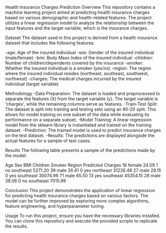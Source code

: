 Health Insurance Charges Prediction
Overview
This repository contains a machine learning project aimed at predicting health insurance charges based on various demographic and health-related features. The project utilizes a linear regression model to analyze the relationship between the input features and the target variable, which is the insurance charges.

Dataset
The dataset used in this project is derived from a health insurance dataset that includes the following features:

-age: Age of the insured individual
-sex: Gender of the insured individual (male/female)
-bmi: Body Mass Index of the insured individual
-children: Number of children/dependents covered by the insurance
-smoker: Whether the insured individual is a smoker (yes/no)
-region: The region where the insured individual resides (northeast, southeast, southwest, northwest)
-charges: The medical charges incurred by the insured individual (target variable)


Methodology
-Data Preparation: The dataset is loaded and preprocessed to separate the features (X) from the target variable (y). The target variable is 'charges', while the remaining columns serve as features.
-Train-Test Split: The dataset is split into training and testing sets using an 80-20 split. This allows for model training on one subset of the data while evaluating its performance on a separate subset.
-Model Training: A linear regression model from the sklearn library is instantiated and trained on the training dataset.
-Prediction: The trained model is used to predict insurance charges on the test dataset.
-Results: The predictions are displayed alongside the actual features for a sample of test cases.


Results
The following table presents a sample of the predictions made by the model:

Age	Sex	BMI	Children	Smoker	Region	Predicted Charges
18	female	24.09	1	no	southeast	5271.20
39	male	26.41	0	yes	northeast	31226.48
27	male	29.15	0	yes	southeast	30074.96
71	male	65.50	13	yes	southeast	45354.15
28	male	38.06	0	no	southeast	7015.99



Conclusion
This project demonstrates the application of linear regression for predicting health insurance charges based on various factors. The model can be further improved by exploring more complex algorithms, feature engineering, and hyperparameter tuning.

Usage
To run this project, ensure you have the necessary libraries installed. You can clone this repository and execute the provided scripts to replicate the results.



